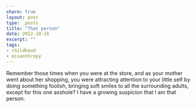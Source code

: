 ```yaml
---
share: true
layout: post
type: _posts
title: "That person"
date: 2012-10-18
excerpt: ""
tags:
- childhood
- misanthropy
---
```

Remember those times when you were at the store, and as your mother went about her shopping, you were attracting attention to your little self by doing something foolish, bringing soft smiles to all the surrounding adults, except for this one asshole? I have a growing suspicion that I am that person.
